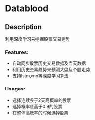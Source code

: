 # Datablood #


## Description ##

利用深度学习来挖掘股票交易走势


### Features: ###

  * 自动同步股票历史交易数据及当天数据 
  * 利用历史交易趋势来预测大盘及个股走势 
  * 支持lstm,cnn等深度学习算法 


### Usages: ###
  * 选择连续多于2天高概率的股票 
  * 选择概率值高于0.9的股票
  * 在整体高概率的时候选择股票 

